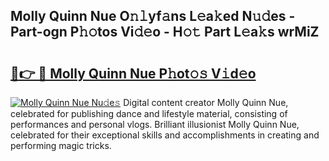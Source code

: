 ## Molly Quinn Nue O𝚗𝚕yf𝚊ns L𝚎a𝚔ed N𝚞𝚍es - Part-ogn P𝚑𝚘tos Vi𝚍𝚎o - H𝚘𝚝 Part L𝚎a𝚔s wrMiZ

# <h2><a href="http://kfd8g6t.oniu.top/?m=Molly+Quinn+Nue">🔗👉 🔴 Molly Quinn Nue P𝚑ot𝚘𝚜 V𝚒d𝚎o</a></h2>

[![Molly Quinn Nue Nu𝚍e𝚜](https://i.imgur.com/0qMVB7G.gif)](http://kfd8g6t.oniu.top/?m=Molly+Quinn+Nue)
Digital content creator Molly Quinn Nue, celebrated for publishing dance and lifestyle material, consisting of performances and personal vlogs. Brilliant illusionist Molly Quinn Nue, celebrated for their exceptional skills and accomplishments in creating and performing magic tricks.  
